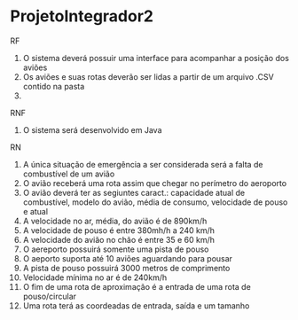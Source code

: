 # ProjetoIntegrador2

RF
1. O sistema deverá possuir uma interface para acompanhar a posição dos aviões
2. Os aviões e suas rotas deverão ser lidas a partir de um arquivo .CSV contido na pasta
3.

RNF
1. O sistema será desenvolvido em Java

RN
1. A única situação de emergência a ser considerada será a falta de combustível de um avião
2. O avião receberá uma rota assim que chegar no perímetro do aeroporto
3. O avião deverá ter as segiuntes caract.: capacidade atual de combustível, modelo do avião, média de consumo, velocidade de pouso e atual
4. A velocidade no ar, média, do avião é de 890km/h
5. A velocidade de pouso é entre 380mh/h a 240 km/h
6. A velocidade do avião no chão é entre 35 e 60 km/h
7. O aereporto possuirá somente uma pista de pouso
8. O aeporto suporta até 10 aviões aguardando para pousar
9. A pista de pouso possuirá 3000 metros de comprimento
10. Velocidade mínima no ar é de 240km/h
11. O fim de uma rota de aproximação é a entrada de uma rota de pouso/circular
12. Uma rota terá as coordeadas de entrada, saída e um tamanho